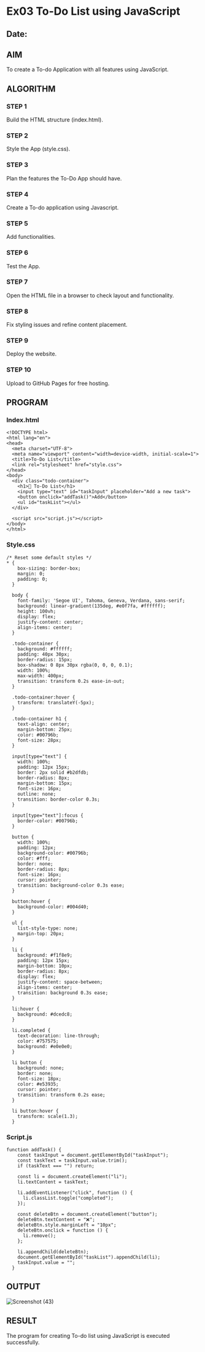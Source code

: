 # Ex03 To-Do List using JavaScript
## Date:

## AIM
To create a To-do Application with all features using JavaScript.

## ALGORITHM
### STEP 1
Build the HTML structure (index.html).

### STEP 2
Style the App (style.css).

### STEP 3
Plan the features the To-Do App should have.

### STEP 4
Create a To-do application using Javascript.

### STEP 5
Add functionalities.

### STEP 6
Test the App.

### STEP 7
Open the HTML file in a browser to check layout and functionality.

### STEP 8
Fix styling issues and refine content placement.

### STEP 9
Deploy the website.

### STEP 10
Upload to GitHub Pages for free hosting.

## PROGRAM
### Index.html
```
<!DOCTYPE html>
<html lang="en">
<head>
  <meta charset="UTF-8">
  <meta name="viewport" content="width=device-width, initial-scale=1">
  <title>To-Do List</title>
  <link rel="stylesheet" href="style.css">
</head>
<body>
  <div class="todo-container">
    <h1>📝 To-Do List</h1>
    <input type="text" id="taskInput" placeholder="Add a new task">
    <button onclick="addTask()">Add</button>
    <ul id="taskList"></ul>
  </div>

  <script src="script.js"></script>
</body>
</html>
```
### Style.css
```
/* Reset some default styles */
* {
    box-sizing: border-box;
    margin: 0;
    padding: 0;
  }
  
  body {
    font-family: 'Segoe UI', Tahoma, Geneva, Verdana, sans-serif;
    background: linear-gradient(135deg, #e0f7fa, #ffffff);
    height: 100vh;
    display: flex;
    justify-content: center;
    align-items: center;
  }
  
  .todo-container {
    background: #ffffff;
    padding: 40px 30px;
    border-radius: 15px;
    box-shadow: 0 8px 30px rgba(0, 0, 0, 0.1);
    width: 100%;
    max-width: 400px;
    transition: transform 0.2s ease-in-out;
  }
  
  .todo-container:hover {
    transform: translateY(-5px);
  }
  
  .todo-container h1 {
    text-align: center;
    margin-bottom: 25px;
    color: #00796b;
    font-size: 28px;
  }
  
  input[type="text"] {
    width: 100%;
    padding: 12px 15px;
    border: 2px solid #b2dfdb;
    border-radius: 8px;
    margin-bottom: 15px;
    font-size: 16px;
    outline: none;
    transition: border-color 0.3s;
  }
  
  input[type="text"]:focus {
    border-color: #00796b;
  }
  
  button {
    width: 100%;
    padding: 12px;
    background-color: #00796b;
    color: #fff;
    border: none;
    border-radius: 8px;
    font-size: 16px;
    cursor: pointer;
    transition: background-color 0.3s ease;
  }
  
  button:hover {
    background-color: #004d40;
  }
  
  ul {
    list-style-type: none;
    margin-top: 20px;
  }
  
  li {
    background: #f1f8e9;
    padding: 12px 15px;
    margin-bottom: 10px;
    border-radius: 8px;
    display: flex;
    justify-content: space-between;
    align-items: center;
    transition: background 0.3s ease;
  }
  
  li:hover {
    background: #dcedc8;
  }
  
  li.completed {
    text-decoration: line-through;
    color: #757575;
    background: #e0e0e0;
  }
  
  li button {
    background: none;
    border: none;
    font-size: 18px;
    color: #e53935;
    cursor: pointer;
    transition: transform 0.2s ease;
  }
  
  li button:hover {
    transform: scale(1.3);
  }
  ```
### Script.js
```
function addTask() {
    const taskInput = document.getElementById("taskInput");
    const taskText = taskInput.value.trim();
    if (taskText === "") return;
  
    const li = document.createElement("li");
    li.textContent = taskText;
  
    li.addEventListener("click", function () {
      li.classList.toggle("completed");
    });
  
    const deleteBtn = document.createElement("button");
    deleteBtn.textContent = "❌";
    deleteBtn.style.marginLeft = "10px";
    deleteBtn.onclick = function () {
      li.remove();
    };
  
    li.appendChild(deleteBtn);
    document.getElementById("taskList").appendChild(li);
    taskInput.value = "";
  }
  ```

## OUTPUT
![Screenshot (43)](https://github.com/user-attachments/assets/22d38e24-2b0f-4e5f-b300-aa6962f1ce48)

## RESULT
The program for creating To-do list using JavaScript is executed successfully.
